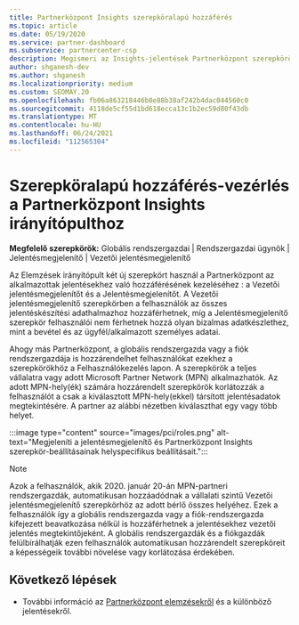 ```yaml
---
title: Partnerközpont Insights szerepköralapú hozzáférés
ms.topic: article
ms.date: 05/19/2020
ms.service: partner-dashboard
ms.subservice: partnercenter-csp
description: Megismeri az Insights-jelentések Partnerközpont szerepköröket. Ezek közé tartozik a Vezetői jelentésmegjelenítő és a Jelentésmegjelenítő szerepkör.
author: shganesh-dev
ms.author: shganesh
ms.localizationpriority: medium
ms.custom: SEOMAY.20
ms.openlocfilehash: fb06a863218446b0e88b38af242b4dac044560c0
ms.sourcegitcommit: 4118de5cf55d1bd618ecca13c1b2ec59d80f43db
ms.translationtype: MT
ms.contentlocale: hu-HU
ms.lasthandoff: 06/24/2021
ms.locfileid: "112565304"
---
```

# <a name="role-based-access-control-to-the-partner-center-insights-dashboard"></a>Szerepköralapú hozzáférés-vezérlés a Partnerközpont Insights irányítópulthoz

**Megfelelő szerepkörök:** Globális rendszergazdai | Rendszergazdai ügynök | Jelentésmegjelenítő | Vezetői jelentésmegjelenítő

Az Elemzések irányítópult két új szerepkört használ a Partnerközpont az alkalmazottak jelentésekhez való hozzáférésének kezeléséhez : a Vezetői jelentésmegjelenítőt és a Jelentésmegjelenítőt.  A Vezetői jelentésmegjelenítő szerepkörben a felhasználók az összes jelentéskészítési adathalmazhoz hozzáférhetnek, míg a Jelentésmegjelenítő szerepkör felhasználói nem férhetnek hozzá olyan bizalmas adatkészlethez, mint a bevétel és az ügyfél/alkalmazott személyes adatai.  

Ahogy más Partnerközpont, a globális rendszergazda vagy a fiók rendszergazdája is hozzárendelhet felhasználókat ezekhez a szerepkörökhöz a Felhasználókezelés lapon. A szerepkörök a teljes vállalatra vagy adott Microsoft Partner Network (MPN) alkalmazhatók. Az adott MPN-hely(ék) számára hozzárendelt szerepkörök korlátozzák a felhasználót a csak a kiválasztott MPN-hely(ekkel) társított jelentésadatok megtekintésére. A partner az alábbi nézetben kiválaszthat egy vagy több helyet.

:::image type="content" source="images/pci/roles.png" alt-text="Megjeleníti a jelentésmegjelenítő és Partnerközpont Insights szerepkör-beállításainak helyspecifikus beállításait.":::

>[!Note]
> Azok a felhasználók, akik 2020. január 20-án MPN-partneri  rendszergazdák, automatikusan hozzáadódnak a vállalati szintű Vezetői jelentésmegjelenítő szerepkörhöz az adott bérlő összes helyéhez. Ezek a felhasználók így a globális rendszergazda vagy a fiók-rendszergazda kifejezett beavatkozása nélkül is hozzáférhetnek a jelentésekhez vezetői jelentés megtekintőjeként. A globális rendszergazdák és a fiókgazdák felülbírálhatják ezen felhasználók automatikusan hozzárendelt szerepköreit a képességeik további növelése vagy korlátozása érdekében.

## <a name="next-steps"></a>Következő lépések

- További információ az [Partnerközpont elemzésekről](partner-center-insights.md) és a különböző jelentésekről.
